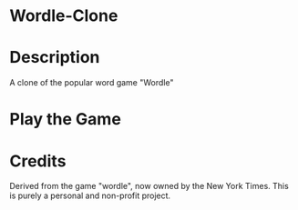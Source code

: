 # Wordle-Clone

# Description
A clone of the popular word game "Wordle"

# Play the Game

# Credits
Derived from the game "wordle", now owned by the New York Times. This is purely a personal and non-profit project. 
